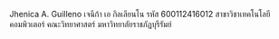 Jhenica A. Guilleno
เจนีก้า เอ กิลเลียนโน
รหัส 600112416012
สาขาวิชาเทคโนโลยีคอมพิวเตอร์
คณะวิทยาศาสตร์
มหาวิทยาลัยราชภัฏบุรีรัมย์